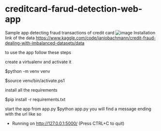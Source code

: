 # creditcard-farud-detection-web-app
Sample app detecting fraud transactions of credit card 
![image](https://user-images.githubusercontent.com/60258264/188268476-b9db4579-eeee-4024-a6b6-0fb5171b478c.png)
Installation
link of the data https://www.kaggle.com/code/janiobachmann/credit-fraud-dealing-with-imbalanced-datasets/data


to use the app follow these steps

create a virtualenv and activate it

$python -m venv venv

$source venv/bin/activate.ps1

install all the requirements

$pip install -r requirements.txt


start the app from app.py
$python app.py
you will find a message ending with the url like so

 * Running on http://127.0.0.1:5000/ (Press CTRL+C to quit)
